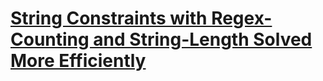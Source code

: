 # [String Constraints with Regex-Counting and String-Length Solved More Efficiently](https://link.springer.com/chapter/10.1007/978-981-99-8664-4_1)
